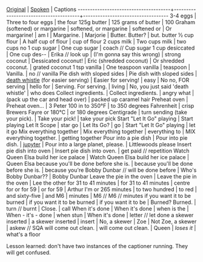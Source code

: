 [Original](ImpossiblePie)             | [Spoken](http://rosuav.com/Impossible%20Captions.html) | Captions
--------------------------------------+---------------------------------------+-----------------------------------
3-4 eggs                              | Three to four eggs                    | the four
125g butter                           | 125 grams of butter                   | 100 Graham
(softened) or margarine               | softened, or margarine                | softened or
                                      | Or margarine!                         | am I
                                      | Margarine.                            | Marjorie
                                      | Butter. Butter?                       | but. butter
½ cup flour                           | A half cup of flour                   | cup of flour
2 cups milk                           | Two cups milk                         | two cups no
1 cup sugar                           | One cup sugar                         | coach // Cup sugar
1 cup desiccated                      | One cup des--                         | Erika // look up
                                      | (I'm gonna say this wrong)            | strong
coconut                               | Dessicated coconut!                   | Eric
(shredded coconut)                    | Or shredded coconut.                  | grated coconut
1 tsp vanilla                         | One teaspoon vanilla                  | teaspoon
                                      | Vanilla.                              | no // vanilla
Pie dish with sloped sides            | Pie dish with sloped sides            | [death whistle](https://clips.twitch.tv/SnappyAstutePidgeonNotATK)
(for easier serving)                  | Easier for serving!                   | easy
                                      | No no, FOR serving                    | hello for
                                      | Serving. For serving.                 | living
                                      | No, you just said 'death whistle'     | who does
Collect ingredients.                  | Collect ingredients.                  | angry what
                                      | (pack up the car and head over)       | packed up caramel hair
Preheat oven                          | Preheat oven...                       | 3 Peter 100 in
to 350°F                              | to 350 degrees Fahrenheit             | crisp Brewers Fayre
or 180°C                              | or 180 degrees Centigrade             | turn sending
(take your pick).                     | Take your pick!                       | take your pick
Start "Let It Go" playing             | Start playing Let It Scope            | star go
                                      | Let Its Go?                           | go
                                      | Start "Let It Go" playing             | let it go
Mix everything together               | Mix everything together               | everything to
                                      | MIX everything together.              | getting together
Pour into a pie dish                  | Pour into pie dish.                   | [jupyter](https://jupyter.org)
                                      | Pour into a large planet, please.     | Littlewoods please
Insert pie dish into oven             | Insert pie dish into oven.            | get paid // repetition
Watch Queen Elsa build her ice palace | Watch Queen Elsa build her ice palace | Queen Elsa
because you'll be done before she is. | because you'll be done before she is. | because you're Bobby Dunbar // will be done before
                                      | Who's Bobby Dunbar??                  | Bobby Dunbar
Leave the pie in the oven             | Leave the pie in the oven             | Lee the other
for 31 to 41 minutes                  | for 31 to 41 minutes                  | centre for
or for 59                             | or for 59                             | Arthur I'm
or 265 minutes                        | to two hundred                        | to red
                                      | and sixty-five                        | and M6
                                      | minutes                               | M6 // M6 // minutes
if you want it to be burned           | if you want it to be burned           | if you want it to be
                                      | Burned? Burned.                       | turn // burnt
                                      | Close.                                | call
When it's done                        | When it's done                        | when is the
                                      | When - it's - done                    | when stun
                                      | When it's done                        | letter // let done
a skewer inserted                     | a skewer inserted                     | insert
                                      | No, a skewer                          | Zoe
                                      | Not Zoe, a skewer                     | askew // SQA
will come out clean.                  | will come out clean.                  | Queen
                                      | *loses it*                            | what's a floor

Lesson learned: don't have two instances of the captioner running. They will get confused.
